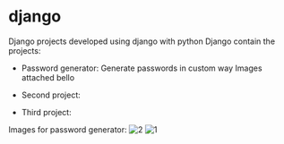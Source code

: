 # django
Django projects developed using django with python
Django contain the projects:
  - Password generator:
      Generate passwords in custom way
      Images attached bello
      
  -   Second project:
  -   Third project:


Images for password generator:
![2](https://user-images.githubusercontent.com/16802643/220769543-6ec3fe41-cd71-4619-90bd-47673e5ed642.PNG)
![1](https://user-images.githubusercontent.com/16802643/220769546-d231502d-ee32-4821-930f-b16a8c0c043c.PNG)


